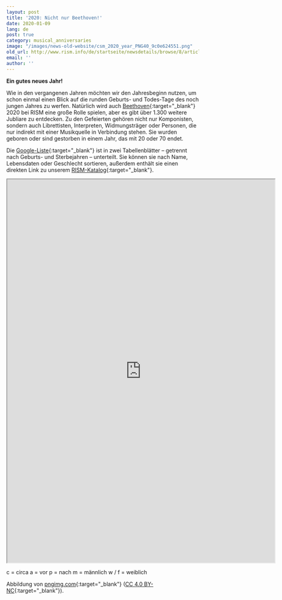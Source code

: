 ```yaml
---
layout: post
title: '2020: Nicht nur Beethoven!'
date: 2020-01-09
lang: de
post: true
category: musical_anniversaries
image: "/images/news-old-website/csm_2020_year_PNG40_9c0e624551.png"
old_url: http://www.rism.info/de/startseite/newsdetails/browse/8/article/64/2020-not-just-beethoven.html
email: ''
author: ''
---
```


**Ein gutes neues Jahr!**

Wie in den vergangenen Jahren möchten wir den Jahresbeginn nutzen, um schon einmal einen Blick auf die runden Geburts- und Todes-Tage des noch jungen Jahres zu werfen. Natürlich wird auch [Beethoven](https://opac.rism.info/search?View=rism&q=Beethoven,%20Ludwig%20van){:target="_blank"} 2020 bei RISM eine große Rolle spielen, aber es gibt über 1.300 weitere Jubliare zu entdecken. Zu den Gefeierten gehören nicht nur Komponisten, sondern auch Librettisten, Interpreten, Widmungsträger oder Personen, die nur indirekt mit einer Musikquelle in Verbindung stehen. Sie wurden geboren oder sind gestorben in einem Jahr, das mit 20 oder 70 endet.

Die [Google-Liste](https://docs.google.com/spreadsheets/d/1qA387xfjPIN6idKQtWDA0b78MkmfWoOMeEXo2VKh5lM/edit?usp=sharing){:target="_blank"} ist in zwei Tabellenblätter – getrennt nach Geburts- und Sterbejahren – unterteilt. Sie können sie nach Name, Lebensdaten oder Geschlecht sortieren, außerdem enthält sie einen direkten Link zu unserem [RISM-Katalog](https://opac.rism.info/){:target="_blank"}.


<iframe src="https://docs.google.com/spreadsheets/d/e/2PACX-1vQ5jb_JINwr4EdKBFB-LY8QENuy6-yxWeZThh8_sWwhhDf9T-diqsr5UqVxosz7cyrfWrvNVRfF8bkB/pubhtml?widget=true&amp;headers=false" width="700" height="1000"></iframe>

c = circa
a = vor
p = nach
m = männlich
w / f = weiblich

Abbildung von [pngimg.com](http://pngimg.com/download/80755){:target="_blank"} ([CC 4.0 BY-NC](https://creativecommons.org/licenses/by-nc/4.0/){:target="_blank"}).
